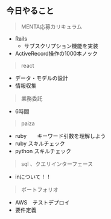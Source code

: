## 今日やること

> MENTA応募カリキュラム
- Rails
  - サブスクリプション機能を実装
- ActiveRecord操作の1000本ノック


  
> react
- データ・モデルの設計
- 情報収集




> 業務委託
- 6時間


> paiza
- ruby　　キーワード引数を理解しよう
- ruby スキルチェック
- python スキルチェック


> sql 、クエリインターフェース
- inについて！！

> ポートフォリオ
 - AWS　テストデプロイ
 - 要件定義
